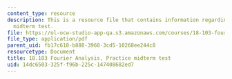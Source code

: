 ```yaml
---
content_type: resource
description: This is a resource file that contains information regarding practice
  midterm test.
file: https://ol-ocw-studio-app-qa.s3.amazonaws.com/courses/18-103-fourier-analysis-fall-2013/14dc6503325ff96b225c147408682ed7_MIT18_103F13_prac-mid.pdf
file_type: application/pdf
parent_uid: fb17c618-b888-3960-3cd5-10268ee244c8
resourcetype: Document
title: 18.103 Fourier Analysis, Practice midterm test
uid: 14dc6503-325f-f96b-225c-147408682ed7
---
```

